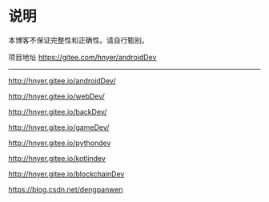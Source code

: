 ﻿
# 说明
本博客不保证完整性和正确性。请自行甄别。

项目地址  https://gitee.com/hnyer/androidDev


---

http://hnyer.gitee.io/androidDev/

http://hnyer.gitee.io/webDev/ 


http://hnyer.gitee.io/backDev/


http://hnyer.gitee.io/gameDev/

http://hnyer.gitee.io/pythondev

http://hnyer.gitee.io/kotlindev

http://hnyer.gitee.io/blockchainDev

https://blog.csdn.net/dengpanwen